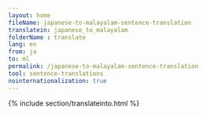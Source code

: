 ```yaml
---
layout: home
fileName: japanese-to-malayalam-sentence-translation
translatein: japanese_to_malayalam
folderName : translate
lang: en
from: ja
to: ml
permalink: /japanese-to-malayalam-sentence-translation
tool: sentence-translations
nointernationalization: true
---
```

{% include section/translateinto.html %}
